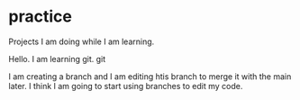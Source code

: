 # practice
Projects I am doing while I am learning. 


Hello. I am learning git. git 


I am creating a branch and I am editing htis branch to merge it with the main later. 
I think I am going to start using branches to edit my code. 

